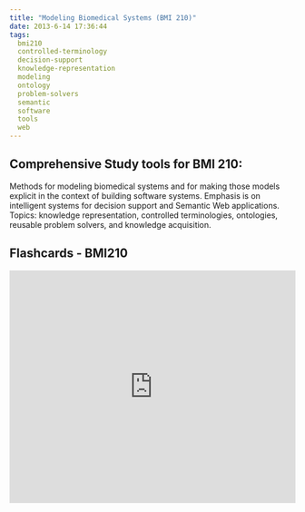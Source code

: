 ```yaml
---
title: "Modeling Biomedical Systems (BMI 210)"
date: 2013-6-14 17:36:44
tags:
  bmi210
  controlled-terminology
  decision-support
  knowledge-representation
  modeling
  ontology
  problem-solvers
  semantic
  software
  tools
  web
---
```




## Comprehensive Study tools for BMI 210:

Methods for modeling biomedical systems and for making those models explicit in the context of building software systems. Emphasis is on intelligent systems for decision support and Semantic Web applications. Topics: knowledge representation, controlled terminologies, ontologies, reusable problem solvers, and knowledge acquisition.


## Flashcards - BMI210

<iframe height="410" src="http://quizlet.com/24217692/familiarize/embedv2/" style="border: 0;" width="100%"></iframe>


